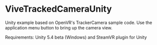 # ViveTrackedCameraUnity
Unity example based on OpenVR's TrackerCamera sample code. Use the application menu button to bring up the camera view.

Requirements:
Unity 5.4 beta (Windows) and SteamVR plugin for Unity
